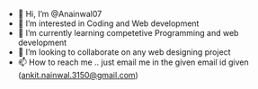 - 👋 Hi, I’m @Anainwal07
- 👀 I’m interested in Coding and Web development 
- 🌱 I’m currently learning competetive Programming and web development
- 💞️ I’m looking to collaborate on any web designing project 
- 📫 How to reach me .. just email me in the given email id given (ankit.nainwal.3150@gmail.com)

<!---
Anainwal07/Anainwal07 is a ✨ special ✨ repository because its `README.md` (this file) appears on your GitHub profile.
You can click the Preview link to take a look at your changes.
--->
